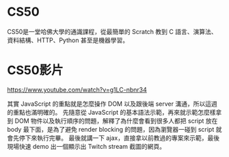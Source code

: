 # CS50

CS50是一堂哈佛大學的通識課程，從最簡單的 Scratch 教到 C 語言、演算法、資料結構、HTTP、Python 甚至是機器學習。

# CS50影片

https://www.youtube.com/watch?v=g1LC-nbnr34

其實 JavaScript 的重點就是怎麼操作 DOM 以及跟後端 server 溝通，所以這週的重點也滿明確的。
先隨意從 JavaScript 的基本語法示範，再來就示範怎麼樣拿到 DOM 物件以及執行順序的問題，解釋了為什麼會看到很多人都把 script 放在 body 最下面，是為了避免 render blocking 的問題，因為瀏覽器一碰到 script 就會先停下來執行完畢。
最後就講一下 ajax，直接拿以前教過的專案來示範，最後現場快速 demo 出一個顯示出 Twitch stream 截圖的網頁。
